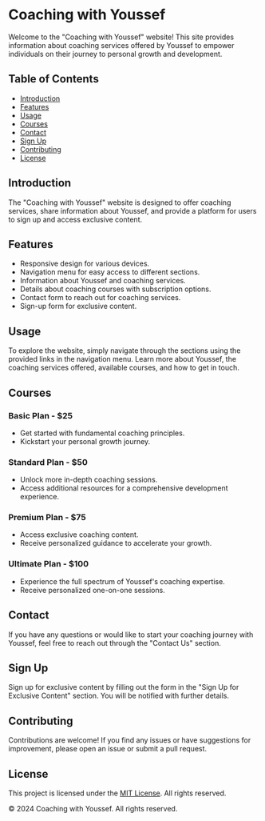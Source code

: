 # Coaching with Youssef

Welcome to the "Coaching with Youssef" website! This site provides information about coaching services offered by Youssef to empower individuals on their journey to personal growth and development.

## Table of Contents

- [Introduction](#introduction)
- [Features](#features)
- [Usage](#usage)
- [Courses](#courses)
- [Contact](#contact)
- [Sign Up](#sign-up)
- [Contributing](#contributing)
- [License](#license)

## Introduction

The "Coaching with Youssef" website is designed to offer coaching services, share information about Youssef, and provide a platform for users to sign up and access exclusive content.

## Features

- Responsive design for various devices.
- Navigation menu for easy access to different sections.
- Information about Youssef and coaching services.
- Details about coaching courses with subscription options.
- Contact form to reach out for coaching services.
- Sign-up form for exclusive content.

## Usage

To explore the website, simply navigate through the sections using the provided links in the navigation menu. Learn more about Youssef, the coaching services offered, available courses, and how to get in touch.

## Courses

### Basic Plan - $25
- Get started with fundamental coaching principles.
- Kickstart your personal growth journey.

### Standard Plan - $50
- Unlock more in-depth coaching sessions.
- Access additional resources for a comprehensive development experience.

### Premium Plan - $75
- Access exclusive coaching content.
- Receive personalized guidance to accelerate your growth.

### Ultimate Plan - $100
- Experience the full spectrum of Youssef's coaching expertise.
- Receive personalized one-on-one sessions.

## Contact

If you have any questions or would like to start your coaching journey with Youssef, feel free to reach out through the "Contact Us" section.

## Sign Up

Sign up for exclusive content by filling out the form in the "Sign Up for Exclusive Content" section. You will be notified with further details.

## Contributing

Contributions are welcome! If you find any issues or have suggestions for improvement, please open an issue or submit a pull request.

## License

This project is licensed under the [MIT License](LICENSE). All rights reserved.

&copy; 2024 Coaching with Youssef. All rights reserved.
